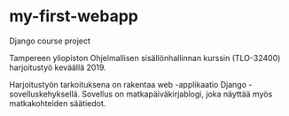 # my-first-webapp
Django course project

Tampereen yliopiston Ohjelmallisen sisällönhallinnan kurssin (TLO-32400) harjoitustyö keväällä 2019.

Harjoitustyön tarkoituksena on rakentaa web -applikaatio Django -sovelluskehyksellä. Sovellus on matkapäiväkirjablogi, joka näyttää myös matkakohteiden säätiedot.
